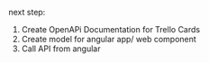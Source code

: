 next step: 

1. Create OpenAPi Documentation for Trello Cards
2. Create model for angular app/ web component
3. Call API from angular